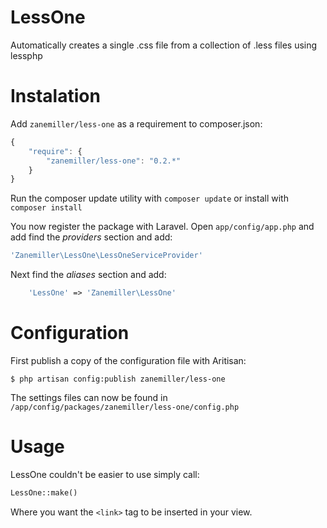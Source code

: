 LessOne
=======

Automatically creates a single .css file from a collection of .less files using lessphp

Instalation
===========

Add `zanemiller/less-one` as a requirement to composer.json:
```javascript
{
	"require": {
    	"zanemiller/less-one": "0.2.*"
	}
}
```

Run the composer update utility with `composer update` or install with `composer install`

You now register the package with Laravel.
Open `app/config/app.php` and add find the *providers* section and add:

```php
'Zanemiller\LessOne\LessOneServiceProvider'
```

Next find the *aliases* section and add:

```php
	'LessOne' => 'Zanemiller\LessOne'
```

Configuration
=============

First publish a copy of the configuration file with Aritisan:

```
$ php artisan config:publish zanemiller/less-one
```
The settings files can now be found in `/app/config/packages/zanemiller/less-one/config.php`

Usage
=====

LessOne couldn't be easier to use simply call:

```php
LessOne::make()
```

Where you want the `<link>` tag to be inserted in your view.